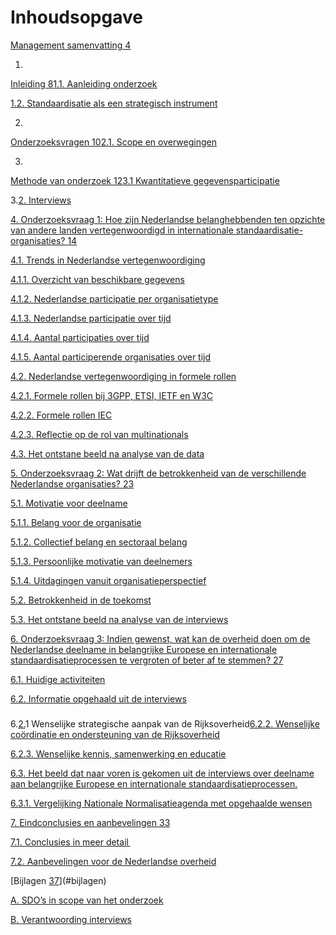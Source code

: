 
# Inhoudsopgave

[Management samenvatting 4](#_Toc189313820)

1.  

[Inleiding 8](#_Toc189313821)[1.1. Aanleiding onderzoek](#_Toc189313822)

[1.2. Standaardisatie als een strategisch instrument](#_Toc189313823)

2.  

[Onderzoeksvragen 10](#_Toc189313824)[2.1. Scope en overwegingen](#_Toc189313825)

3.  

[Methode van onderzoek 12](#_Toc189313826)[3.1 Kwantitatieve gegevensparticipatie](#_Toc189313827)

3.[2. Interviews](#_Toc189313828)

[4. Onderzoeksvraag 1: Hoe zijn Nederlandse belanghebbenden ten opzichte van andere landen vertegenwoordigd in internationale standaardisatie-organisaties? 14](#_Toc189313829)

[4.1. Trends in Nederlandse vertegenwoordiging](#_Toc189313830)

[4.1.1. Overzicht van beschikbare gegevens](#_Toc189313831)

[4.1.2. Nederlandse participatie per organisatietype](#_Toc189313832)

[4.1.3. Nederlandse participatie over tijd](#_Toc189313833)

[4.1.4. Aantal participaties over tijd](#_Toc189313834)

[4.1.5. Aantal participerende organisaties over tijd](#_Toc189313835)

[4.2. Nederlandse vertegenwoordiging in formele rollen](#_Toc189313836)

[4.2.1. Formele rollen bij 3GPP, ETSI, IETF en W3C](#_Toc189313837)

[4.2.2. Formele rollen IEC](#_Toc189313838)

[4.2.3. Reflectie op de rol van multinationals](#_Toc189313839)

[4.3. Het ontstane beeld na analyse van de data](#_Toc189313840)

[5. Onderzoeksvraag 2: Wat drijft de betrokkenheid van de verschillende Nederlandse organisaties? 23](#_Toc189313841)

[5.1. Motivatie voor deelname](#_Toc189313842)

[5.1.1. Belang voor de organisatie](#_Toc189313843)

[5.1.2. Collectief belang en sectoraal belang](#_Toc189313844)

[5.1.3. Persoonlijke motivatie van deelnemers](#_Toc189313845)

[5.1.4. Uitdagingen vanuit organisatieperspectief](#_Toc189313846)

[5.2. Betrokkenheid in de toekomst](#_Toc189313847)

[5.3. Het ontstane beeld na analyse van de interviews](#_Toc189313848)

[6. Onderzoeksvraag 3: Indien gewenst, wat kan de overheid doen om de Nederlandse deelname in belangrijke Europese en internationale standaardisatieprocessen te vergroten of beter af te stemmen? 27](#_Toc189313849)

[6.1. Huidige activiteiten](#_Toc189313850)

[6.2. Informatie opgehaald uit de interviews](#_Toc189313851)

### 

6.[2.](#_Toc189313852)1 Wenselijke strategische aanpak van de Rijksoverheid[6.2.2. Wenselijke coördinatie en ondersteuning van de Rijksoverheid](#_Toc189313853)

[6.2.3. Wenselijke kennis, samenwerking en educatie](#_Toc189313854)

[6.3. Het beeld dat naar voren is gekomen uit de interviews over deelname aan belangrijke Europese en internationale standaardisatieprocessen.](#_Toc189313855)

[6.3.1. Vergelijking Nationale Normalisatieagenda met opgehaalde wensen](#_Toc189313856)

[7. Eindconclusies en aanbevelingen 33](#_Toc189313857)

[7.1. Conclusies in meer detail ](#_Toc189313858)

[7.2. Aanbevelingen voor de Nederlandse overheid](#_Toc189313859)

[Bijlagen [37](#bijlagen)](#bijlagen)

[A. SDO’s in scope van het onderzoek](#a.-sdos-in-scope-van-het-onderzoek)

[B. Verantwoording interviews](#a.-sdos-in-scope-van-het-onderzoek)

